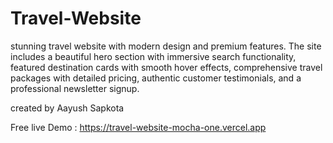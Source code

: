 # Travel-Website
stunning travel website with modern design and premium features. The site includes a beautiful hero section with immersive search functionality, featured destination cards with smooth hover effects, comprehensive travel packages with detailed pricing, authentic customer testimonials, and a professional newsletter signup. 

created by Aayush Sapkota

Free live Demo : https://travel-website-mocha-one.vercel.app

